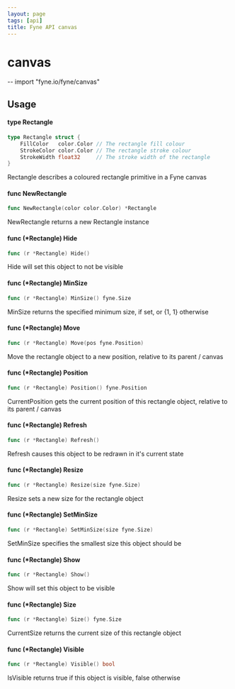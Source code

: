 ```yaml
---
layout: page
tags: [api]
title: Fyne API canvas
---
```


# canvas
--
    import "fyne.io/fyne/canvas"

## Usage

#### type Rectangle

```go
type Rectangle struct {
	FillColor   color.Color // The rectangle fill colour
	StrokeColor color.Color // The rectangle stroke colour
	StrokeWidth float32     // The stroke width of the rectangle
}
```

Rectangle describes a coloured rectangle primitive in a Fyne canvas

#### func  NewRectangle

```go
func NewRectangle(color color.Color) *Rectangle
```
NewRectangle returns a new Rectangle instance

#### func (*Rectangle) Hide

```go
func (r *Rectangle) Hide()
```
Hide will set this object to not be visible

#### func (*Rectangle) MinSize

```go
func (r *Rectangle) MinSize() fyne.Size
```
MinSize returns the specified minimum size, if set, or {1, 1} otherwise

#### func (*Rectangle) Move

```go
func (r *Rectangle) Move(pos fyne.Position)
```
Move the rectangle object to a new position, relative to its parent / canvas

#### func (*Rectangle) Position

```go
func (r *Rectangle) Position() fyne.Position
```
CurrentPosition gets the current position of this rectangle object, relative to its parent / canvas

#### func (*Rectangle) Refresh

```go
func (r *Rectangle) Refresh()
```
Refresh causes this object to be redrawn in it's current state

#### func (*Rectangle) Resize

```go
func (r *Rectangle) Resize(size fyne.Size)
```
Resize sets a new size for the rectangle object

#### func (*Rectangle) SetMinSize

```go
func (r *Rectangle) SetMinSize(size fyne.Size)
```
SetMinSize specifies the smallest size this object should be

#### func (*Rectangle) Show

```go
func (r *Rectangle) Show()
```
Show will set this object to be visible

#### func (*Rectangle) Size

```go
func (r *Rectangle) Size() fyne.Size
```
CurrentSize returns the current size of this rectangle object

#### func (*Rectangle) Visible

```go
func (r *Rectangle) Visible() bool
```
IsVisible returns true if this object is visible, false otherwise
